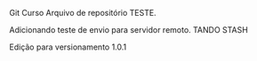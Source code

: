 Git Curso
Arquivo de repositório TESTE.

Adicionando teste de envio para servidor remoto.
TANDO STASH


Edição para versionamento 1.0.1
